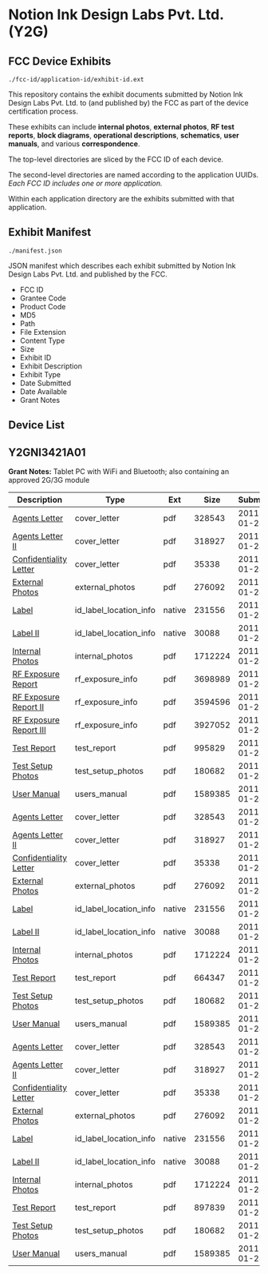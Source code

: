# Notion Ink Design Labs Pvt. Ltd. (Y2G)
## FCC Device Exhibits

```
./fcc-id/application-id/exhibit-id.ext
```

This repository contains the exhibit documents submitted by Notion Ink Design Labs Pvt. Ltd. to (and published by) the FCC as part of the device certification process.

These exhibits can include **internal photos**, **external photos**, **RF test reports**, **block diagrams**, **operational descriptions**, **schematics**, **user manuals**, and various **correspondence**.

The top-level directories are sliced by the FCC ID of each device.

The second-level directories are named according to the application UUIDs. *Each FCC ID includes one or more application.*

Within each application directory are the exhibits submitted with that application. 

## Exhibit Manifest

```
./manifest.json
```

JSON manifest which describes each exhibit submitted by Notion Ink Design Labs Pvt. Ltd. and published by the FCC.

- FCC ID
- Grantee Code
- Product Code
- MD5
- Path
- File Extension
- Content Type
- Size
- Exhibit ID
- Exhibit Description
- Exhibit Type
- Date Submitted
- Date Available
- Grant Notes

## Device List
## Y2GNI3421A01
**Grant Notes:** Tablet PC with WiFi and Bluetooth; also containing an approved 2G/3G module

| Description | Type | Ext | Size | Submitted | Available |
| ----------- | ---- | --- | ---- | --------- | --------- |
| [Agents Letter](Y2GNI3421A01/f993d129ce5b9b5ea8b7ab59a101710c/1410709.pdf) | cover_letter | pdf | 328543 | 2011-01-28 | 2011-01-28 |
| [Agents Letter II](Y2GNI3421A01/f993d129ce5b9b5ea8b7ab59a101710c/1410710.pdf) | cover_letter | pdf | 318927 | 2011-01-28 | 2011-01-28 |
| [Confidentiality Letter](Y2GNI3421A01/f993d129ce5b9b5ea8b7ab59a101710c/1410723.pdf) | cover_letter | pdf | 35338 | 2011-01-28 | 2011-01-28 |
| [External Photos](Y2GNI3421A01/f993d129ce5b9b5ea8b7ab59a101710c/1410687.pdf) | external_photos | pdf | 276092 | 2011-01-28 | 2011-01-28 |
| [Label](Y2GNI3421A01/f993d129ce5b9b5ea8b7ab59a101710c/1410367.native) | id_label_location_info | native | 231556 | 2011-01-28 | 2011-01-28 |
| [Label II](Y2GNI3421A01/f993d129ce5b9b5ea8b7ab59a101710c/1410368.native) | id_label_location_info | native | 30088 | 2011-01-28 | 2011-01-28 |
| [Internal Photos](Y2GNI3421A01/f993d129ce5b9b5ea8b7ab59a101710c/1410694.pdf) | internal_photos | pdf | 1712224 | 2011-01-28 | 2011-01-28 |
| [RF Exposure Report](Y2GNI3421A01/f993d129ce5b9b5ea8b7ab59a101710c/1410394.pdf) | rf_exposure_info | pdf | 3698989 | 2011-01-28 | 2011-01-28 |
| [RF Exposure Report II](Y2GNI3421A01/f993d129ce5b9b5ea8b7ab59a101710c/1410398.pdf) | rf_exposure_info | pdf | 3594596 | 2011-01-28 | 2011-01-28 |
| [RF Exposure Report III](Y2GNI3421A01/f993d129ce5b9b5ea8b7ab59a101710c/1410699.pdf) | rf_exposure_info | pdf | 3927052 | 2011-01-28 | 2011-01-28 |
| [Test Report](Y2GNI3421A01/f993d129ce5b9b5ea8b7ab59a101710c/1410691.pdf) | test_report | pdf | 995829 | 2011-01-28 | 2011-01-28 |
| [Test Setup Photos](Y2GNI3421A01/f993d129ce5b9b5ea8b7ab59a101710c/1410692.pdf) | test_setup_photos | pdf | 180682 | 2011-01-28 | 2011-01-28 |
| [User Manual](Y2GNI3421A01/f993d129ce5b9b5ea8b7ab59a101710c/1410392.pdf) | users_manual | pdf | 1589385 | 2011-01-28 | 2011-01-28 |
| [Agents Letter](Y2GNI3421A01/3b57cbe11e09ce5c41ae65cfa88b4618/1410709.pdf) | cover_letter | pdf | 328543 | 2011-01-28 | 2011-01-28 |
| [Agents Letter II](Y2GNI3421A01/3b57cbe11e09ce5c41ae65cfa88b4618/1410710.pdf) | cover_letter | pdf | 318927 | 2011-01-28 | 2011-01-28 |
| [Confidentiality Letter](Y2GNI3421A01/3b57cbe11e09ce5c41ae65cfa88b4618/1410723.pdf) | cover_letter | pdf | 35338 | 2011-01-28 | 2011-01-28 |
| [External Photos](Y2GNI3421A01/3b57cbe11e09ce5c41ae65cfa88b4618/1410687.pdf) | external_photos | pdf | 276092 | 2011-01-28 | 2011-01-28 |
| [Label](Y2GNI3421A01/3b57cbe11e09ce5c41ae65cfa88b4618/1410367.native) | id_label_location_info | native | 231556 | 2011-01-28 | 2011-01-28 |
| [Label II](Y2GNI3421A01/3b57cbe11e09ce5c41ae65cfa88b4618/1410368.native) | id_label_location_info | native | 30088 | 2011-01-28 | 2011-01-28 |
| [Internal Photos](Y2GNI3421A01/3b57cbe11e09ce5c41ae65cfa88b4618/1410694.pdf) | internal_photos | pdf | 1712224 | 2011-01-28 | 2011-01-28 |
| [Test Report](Y2GNI3421A01/3b57cbe11e09ce5c41ae65cfa88b4618/1410717.pdf) | test_report | pdf | 664347 | 2011-01-28 | 2011-01-28 |
| [Test Setup Photos](Y2GNI3421A01/3b57cbe11e09ce5c41ae65cfa88b4618/1410692.pdf) | test_setup_photos | pdf | 180682 | 2011-01-28 | 2011-01-28 |
| [User Manual](Y2GNI3421A01/3b57cbe11e09ce5c41ae65cfa88b4618/1410392.pdf) | users_manual | pdf | 1589385 | 2011-01-28 | 2011-01-28 |
| [Agents Letter](Y2GNI3421A01/c4d699c7ea4ee96263a238bae7c39b02/1410709.pdf) | cover_letter | pdf | 328543 | 2011-01-28 | 2011-01-28 |
| [Agents Letter II](Y2GNI3421A01/c4d699c7ea4ee96263a238bae7c39b02/1410710.pdf) | cover_letter | pdf | 318927 | 2011-01-28 | 2011-01-28 |
| [Confidentiality Letter](Y2GNI3421A01/c4d699c7ea4ee96263a238bae7c39b02/1410723.pdf) | cover_letter | pdf | 35338 | 2011-01-28 | 2011-01-28 |
| [External Photos](Y2GNI3421A01/c4d699c7ea4ee96263a238bae7c39b02/1410687.pdf) | external_photos | pdf | 276092 | 2011-01-28 | 2011-01-28 |
| [Label](Y2GNI3421A01/c4d699c7ea4ee96263a238bae7c39b02/1410367.native) | id_label_location_info | native | 231556 | 2011-01-28 | 2011-01-28 |
| [Label II](Y2GNI3421A01/c4d699c7ea4ee96263a238bae7c39b02/1410368.native) | id_label_location_info | native | 30088 | 2011-01-28 | 2011-01-28 |
| [Internal Photos](Y2GNI3421A01/c4d699c7ea4ee96263a238bae7c39b02/1410694.pdf) | internal_photos | pdf | 1712224 | 2011-01-28 | 2011-01-28 |
| [Test Report](Y2GNI3421A01/c4d699c7ea4ee96263a238bae7c39b02/1410704.pdf) | test_report | pdf | 897839 | 2011-01-28 | 2011-01-28 |
| [Test Setup Photos](Y2GNI3421A01/c4d699c7ea4ee96263a238bae7c39b02/1410692.pdf) | test_setup_photos | pdf | 180682 | 2011-01-28 | 2011-01-28 |
| [User Manual](Y2GNI3421A01/c4d699c7ea4ee96263a238bae7c39b02/1410392.pdf) | users_manual | pdf | 1589385 | 2011-01-28 | 2011-01-28 |
